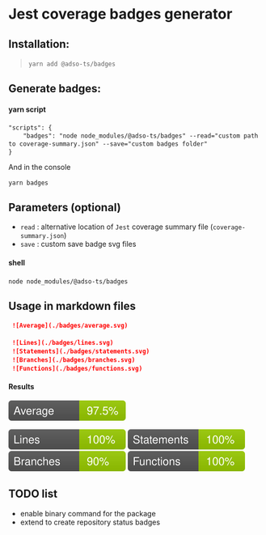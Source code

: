 # Jest coverage badges generator

## Installation:

> `yarn add @adso-ts/badges`

## Generate badges:
#### yarn script
```
"scripts": {
    "badges": "node node_modules/@adso-ts/badges" --read="custom path to coverage-summary.json" --save="custom badges folder"
}
```
And in the console
```
yarn badges
```
## Parameters (optional)
- `read` : alternative location of `Jest` coverage summary file (`coverage-summary.json`)
- `save` : custom save badge svg files

#### shell
`node node_modules/@adso-ts/badges`

## Usage in markdown files

```md
 ![Average](./badges/average.svg)  
 
 ![Lines](./badges/lines.svg)
 ![Statements](./badges/statements.svg)
 ![Branches](./badges/branches.svg)
 ![Functions](./badges/functions.svg)
 ```

#### Results

 ![Average](./badges/average.svg)  
 
 ![Lines](./badges/lines.svg)
 ![Statements](./badges/statements.svg)
 ![Branches](./badges/branches.svg)
 ![Functions](./badges/functions.svg)

## TODO list
- enable binary command for the package
- extend to create repository status badges